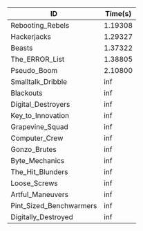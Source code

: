 |ID|Time(s)|
|-|-|
|Rebooting_Rebels|1.19308|
|Hackerjacks|1.29327|
|Beasts|1.37322|
|The_ERROR_List|1.38805|
|Pseudo_Boom|2.10800|
|Smalltalk_Dribble|inf|
|Blackouts|inf|
|Digital_Destroyers|inf|
|Key_to_Innovation|inf|
|Grapevine_Squad|inf|
|Computer_Crew|inf|
|Gonzo_Brutes|inf|
|Byte_Mechanics|inf|
|The_Hit_Blunders|inf|
|Loose_Screws|inf|
|Artful_Maneuvers|inf|
|Pint_Sized_Benchwarmers|inf|
|Digitally_Destroyed|inf|
